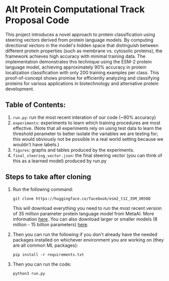 # Alt Protein Computational Track Proposal Code

This project introduces a novel approach to protein classification using steering vectors derived from protein language models. By computing directional vectors in the model's hidden space that distinguish between different protein properties (such as membrane vs. cytosolic proteins), the framework achieves high accuracy with minimal training data. The implementation demonstrates this technique using the ESM-2 protein language model, achieving approximately 90% accuracy in protein localization classification with only 200 training examples per class. This proof-of-concept shows promise for efficiently analyzing and classifying proteins for various applications in biotechnology and alternative protein development.

## Table of Contents:
1. `run.py`: run the most recent interation of our code (~90% accuracy)
2. `experiments`: experiments to learn which training procedures are most effective. (Note that all experiments rely on using test data to learn the threshold perameter to better isolate the variables we are testing for; this would obviously not be possible in a real world setting because we wouldn't have labels.)
3. `figures`: graphs and tables produced by the experiments.
4. `final_steering_vector.json`: the final steering vector (you can think of this as a learned model) produced by run.py

## Steps to take after cloning

1. Run the following command:
   
   ```
   git clone https://huggingface.co/facebook/esm2_t12_35M_UR50D
   ```
    This will download everything you need to run the most recent version of 35 million parameter protein language model from MetaAI. More information <a href ="https://huggingface.co/facebook/esm2_t12_35M_UR50D">here</a>. You can also download larger or smaller models (8 million - 15 billion parameters) <a href="https://huggingface.co/facebook/esm2_t12_35M_UR50D">here</a>.
2. Then you can run the following if you don't already have the needed packages installed on whichever environment you are working on (they are all common ML packages):
   ```
   pip install -r requirements.txt
   ```
3. Then you can run the code:
   ```
   python3 run.py
   ```
